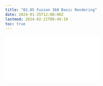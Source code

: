 ```yaml
---
title: "02.05 Fusion 360 Basic Rendering"
date: 2024-01-25T12:00:00Z
lastmod: 2024-02-21T09:49:19
toc: true
---
```


![Link to included file content](../../../../3d-modeling/fusion-360/basic-rendering-fusion-360.md)
